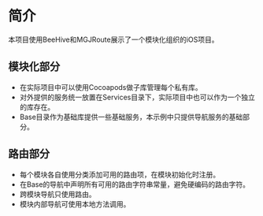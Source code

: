 # 简介
本项目使用BeeHive和MGJRoute展示了一个模块化组织的iOS项目。

## 模块化部分
* 在实际项目中可以使用Cocoapods做子库管理每个私有库。
* 对外提供的服务统一放置在Services目录下，实际项目中也可以作为一个独立的库存在。
* Base目录作为基础库提供一些基础服务，本示例中只提供导航服务的基础部分。

## 路由部分
* 每个模块各自使用分类添加可用的路由项，在模块初始化时注册。
* 在Base的导航中声明所有可用的路由字符串常量，避免硬编码的路由字符。
* 跨模块导航只使用路由。
* 模块内部导航可使用本地方法调用。